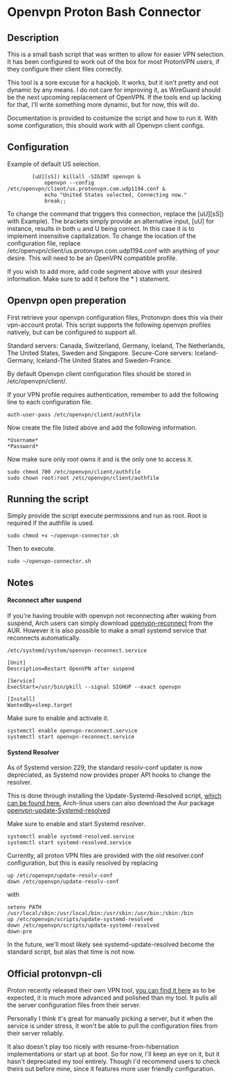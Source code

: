 # Openvpn Proton Bash Connector

## Description
This is a small bash script that was written to allow for easier VPN selection.
It has been configured to work out of the box for most ProtonVPN users, 
if they configure their client files correctly.

This tool is a sore excuse for a hackjob.
It works, but it isn't pretty and not dynamic by any means.
I do not care for improving it, as WireGuard should be the next upcoming replacement of OpenVPN.
If the tools end up lacking for that, I'll write something more dynamic, but for now, this will do.

Documentation is provided to costumize the script and how to run it.
With some configuration, this should work with all Openvpn client configs. 

## Configuration
Example of default US selection.
``` 
		[uU][sS]) killall -SIGINT openvpn &
			openvpn --config /etc/openvpn/client/us.protonvpn.com.udp1194.conf &
			echo "United States selected, Connecting now."
			break;;
```
To change the command that triggers this connection, replace the [uU][sS]) with Example).
The brackets simply provide an alternative input, [uU] for instance, results in both u and U being correct. 
In this case it is to implement insensitive capitalization. 
To change the location of the configuration file, replace /etc/openvpn/client/us.protonvpn.com.udp1194.conf with anything of your desire. This will need to be an OpenVPN compatible profile. 

If you wish to add more, add code segment above with your desired information. Make sure to add it before the * ) statement. 

## Openvpn open preperation
First retrieve your openvpn configuration files, Protonvpn does this via their vpn-account protal.
This script supports the following openvpn profiles natively, but can be configured to support all.

Standard servers: Canada, Switzerland, Germany, Iceland, The Netherlands, The United States, Sweden and Singapore.
Secure-Core servers: Iceland-Germany, Iceland-The United States and Sweden-France.

By default Openvpn client configuration files should be stored in /etc/openvpn/client/. 

If your VPN profile requires authentication, remember to add the following line to each configuration file. 
```
auth-user-pass /etc/openvpn/client/authfile
```


Now create the file listed above and add the following information.
```
*Username*
*Password*
```


Now make sure only root owns it and is the only one to access it.
```
sudo chmod 700 /etc/openvpn/client/authfile
sudo chown root:root /etc/openvpn/client/authfile
```


## Running the script
Simply provide the script execute permissions and run as root. Root is required if the authfile is used.

```
sudo chmod +x ~/openvpn-connector.sh
```

Then to execute.
```
sudo ~/openvpn-connector.sh
```

## Notes 

#### Reconnect after suspend
If you're having trouble with openvpn not reconnecting after waking from suspend,
Arch users can simply download [openvpn-reconnect](https://aur.archlinux.org/packages/openvpn-reconnect/) from the AUR.
However it is also possible to make a small systemd service that reconnects automatically.

```
/etc/systemd/system/openvpn-reconnect.service
```
```
[Unit]
Description=Restart OpenVPN after suspend

[Service]
ExecStart=/usr/bin/pkill --signal SIGHUP --exact openvpn

[Install]
WantedBy=sleep.target
```
Make sure to enable and activate it.
```
systemctl enable openvpn-reconnect.service
systemctl start openvpn-reconnect.service
```




#### Systend Resolver
As of Systemd version 229, the standard resolv-conf updater is now depreciated,
as Systemd now provides proper API hooks to change the resolver.

This is done through installing the Update-Systemd-Resolved script, [which can be found here.](https://github.com/jonathanio/update-systemd-resolved)
Arch-linux users can also download the Aur package [openvpn-update-Systemd-resolved](https://aur.archlinux.org/packages/openvpn-update-systemd-resolved/)

Make sure to enable and start Systemd resolver.
```
systemctl enable systemd-resolved.service
systemctl start systemd-resolved.service
```

Currently, all proton VPN files are provided with the old resolver.conf configuration,
but this is easily resolved by replacing
```
up /etc/openvpn/update-resolv-conf
down /etc/openvpn/update-resolv-conf
```

with
```
setenv PATH /usr/local/sbin:/usr/local/bin:/usr/sbin:/usr/bin:/sbin:/bin
up /etc/openvpn/scripts/update-systemd-resolved
down /etc/openvpn/scripts/update-systemd-resolved
down-pre
```

In the future, we'll most likely see systemd-update-resolved become the standard script, but alas that time is not now.



## Official protonvpn-cli
Proton recently released their own VPN tool, [you can find it here](https://github.com/ProtonVPN/protonvpn-cli)
as to be expected, it is much more advanced and polished than my tool. 
It pulls all the server configuration files from their server.

Personally I think it's great for manually picking a server, but it when the service is under stress, 
it won't be able to pull the configuration files from their server reliably. 

It also doesn't play too nicely with resume-from-hibernation implementations or start up at boot.
So for now, I'll keep an eye on it, but it hasn't depreciated my tool entirely. 
Though I'd recommend users to check theirs out before mine, since it features more user friendly configuration.

